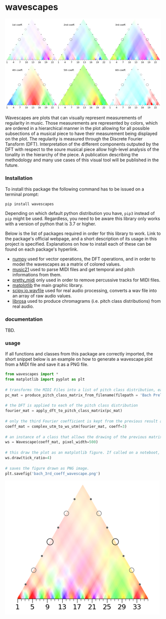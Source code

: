 # wavescapes

![](img/chopin_prelude_all_coeffs.png)


Wavescapes are plots that can visually represent measurements of regularity in music. Those measurements are represented by colors, which are ordered in a hierarchical manner in the plot allowing for all possible subsections of a musical piece to have their measurement being displayed on the plot. The regularity is measured through the Discrete Fourier Tansform (DFT). Interpretation of the different components outputed by the DFT with respect to the soure musical piece allow high-level analysis of the tonality in the hierarchy of the piece. A publication describing the methodology and many use cases of this visual tool will be published in the future.


### Installation

To install this package the following command has to be issued on a terminal prompt:

```bash
pip install wavescapes
```

Depending on which default python distribution you have, `pip3` instead of `pip` might be used. Regardless, you need to be aware this library only works with a version of python that is 3.7 or higher.

Below is the list of packages required in order for this library to work. Link to the package's official webpage, and a short description of its usage in this project is specified. Explanations on how to install each of these can be found on each package's hyperlink.

* [numpy](https://numpy.org/) used for vector operations, the DFT operations, and in order to model the wavescapes as a matrix of colored values. 
* [music21](https://web.mit.edu/music21/) used to parse MIDI files and get temporal and pitch informations from them.
* [pretty_midi](https://github.com/craffel/pretty-midi) only used in order to remove percussive tracks for MIDI files.
* [matplotlib](https://matplotlib.org/) the main graphic library. 
* [scipy.io.wavfile](https://kite.com/python/docs/scipy.io.wavfile) used for real audio processing, converts a wav file into an array of raw audio values.
* [librosa](https://librosa.github.io/librosa/) used to produce chromagrams (i.e. pitch class distributions) from real audio.


### documentation

TBD.


### usage
If all functions and classes from this package are correctly imported, the short snippet below is an example on how to generate a wavescape plot from a MIDI file and save it as a PNG file.

```python
from wavescapes import *
from matplotlib import pyplot as plt

# transforms the MIDI Files into a list of pitch class distribution, each corresponding to a slice of one quarter note from the file.
pc_mat = produce_pitch_class_matrix_from_filename(filepath = 'Bach Prelude in C Major (BWV 846).mid', aw_size = 1.)

# the DFT is applied to each of the pitch class distribution
fourier_mat = apply_dft_to_pitch_class_matrix(pc_mat)

# only the third Fourier coefficient is kept from the previous result and the matrix holding all color coded measurement is built
coeff_mat = complex_utm_to_ws_utm(fourier_mat, coeff=3)

# an instance of a class that allows the drawing of the previous matrix of colors is produced with the resolution being indicated as 500 pixels in width.
ws = Wavescape(coeff_mat, pixel_width=500)

# this draw the plot as an matplotlib figure. If called on a noteboot, this will display the figure at the end of the cell.
ws.draw(tick_ratio=4)

# saves the figure drawn as PNG image.
plt.savefig('bach_3rd_coeff_wavescape.png')
```


![](img/bach_3rd_coeff_wavescape.png)